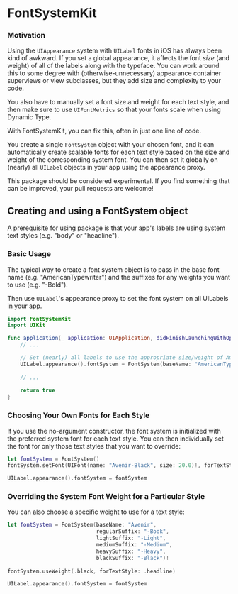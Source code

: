 # FontSystemKit

### Motivation

Using the `UIAppearance` system with `UILabel` fonts in iOS has always been kind of awkward. If you set a global appearance, it affects the font *size* (and weight) of all of the labels along with the typeface. You can work around this to some degree with (otherwise-unnecessary) appearance container superviews or view subclasses, but they add size and complexity to your code.

You also have to manually set a font size and weight for each text style, and then make sure to use `UIFontMetrics` so that your fonts scale when using Dynamic Type. 

With FontSystemKit, you can fix this, often in just one line of code. 

You create a single `FontSystem` object with your chosen font, and it can automatically create scalable fonts for each text style based on the size and weight of the corresponding system font. You can then set it globally on (nearly) all `UILabel` objects in your app using the appearance proxy. 

This package should be considered experimental. If you find something that can be improved, your pull requests are welcome!

## Creating and using a FontSystem object

A prerequisite for using package is that your app's labels are using system text styles (e.g. "body" or "headline"). 

### Basic Usage

The typical way to create a font system object is to pass in the base font name (e.g. "AmericanTypewriter") and the suffixes for any weights you want to use (e.g. "-Bold"). 

Then use `UILabel`'s appearance proxy to set the font system on all UILabels in your app. 

```Swift
import FontSystemKit
import UIKit

func application(_ application: UIApplication, didFinishLaunchingWithOptions launchOptions: [UIApplication.LaunchOptionsKey: Any]?) -> Bool {
    // ...

    // Set (nearly) all labels to use the appropriate size/weight of American Typewriter
    UILabel.appearance().fontSystem = FontSystem(baseName: "AmericanTypewriter", boldSuffix: "-Bold")
    
    // ...
    
    return true
}
```

### Choosing Your Own Fonts for Each Style

If you use the no-argument constructor, the font system is initialized with the preferred system font for each text style. You can then individually set the font for only those text styles that you want to override:

```Swift
let fontSystem = FontSystem()
fontSystem.setFont(UIFont(name: "Avenir-Black", size: 20.0)!, forTextStyle: .headline)

UILabel.appearance().fontSystem = fontSystem
```

### Overriding the System Font Weight for a Particular Style

You can also choose a specific weight to use for a text style:

```Swift
let fontSystem = FontSystem(baseName: "Avenir",
                            regularSuffix: "-Book",
                            lightSuffix: "-Light",
                            mediumSuffix: "-Medium", 
                            heavySuffix: "-Heavy", 
                            blackSuffix: "-Black")!
                            
fontSystem.useWeight(.black, forTextStyle: .headline)

UILabel.appearance().fontSystem = fontSystem
```
